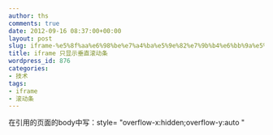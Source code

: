 ```yaml
---
author: ths
comments: true
date: 2012-09-16 08:37:00+00:00
layout: post
slug: iframe-%e5%8f%aa%e6%98%be%e7%a4%ba%e5%9e%82%e7%9b%b4%e6%bb%9a%e5%8a%a8%e6%9d%a1
title: iframe 只显示垂直滚动条
wordpress_id: 876
categories:
- 技术
tags:
- iframe
- 滚动条
---
```


在引用的页面的body中写：style= "overflow-x:hidden;overflow-y:auto "



